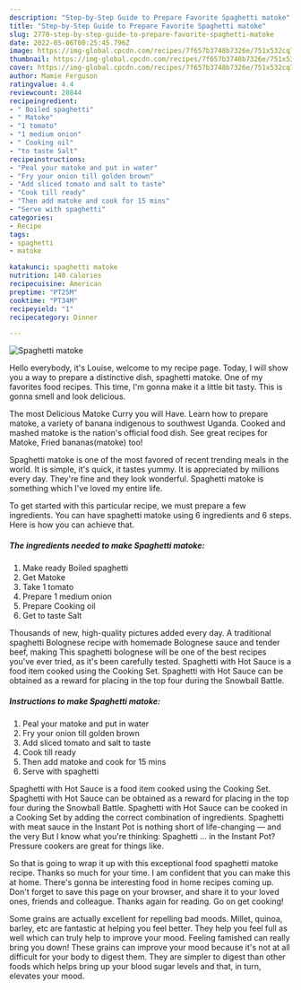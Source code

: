 ```yaml
---
description: "Step-by-Step Guide to Prepare Favorite Spaghetti matoke"
title: "Step-by-Step Guide to Prepare Favorite Spaghetti matoke"
slug: 2770-step-by-step-guide-to-prepare-favorite-spaghetti-matoke
date: 2022-05-06T00:25:45.796Z
image: https://img-global.cpcdn.com/recipes/7f657b3748b7326e/751x532cq70/spaghetti-matoke-recipe-main-photo.jpg
thumbnail: https://img-global.cpcdn.com/recipes/7f657b3748b7326e/751x532cq70/spaghetti-matoke-recipe-main-photo.jpg
cover: https://img-global.cpcdn.com/recipes/7f657b3748b7326e/751x532cq70/spaghetti-matoke-recipe-main-photo.jpg
author: Mamie Ferguson
ratingvalue: 4.4
reviewcount: 20844
recipeingredient:
- " Boiled spaghetti"
- " Matoke"
- "1 tomato"
- "1 medium onion"
- " Cooking oil"
- "to taste Salt"
recipeinstructions:
- "Peal your matoke and put in water"
- "Fry your onion till golden brown"
- "Add sliced tomato and salt to taste"
- "Cook till ready"
- "Then add matoke and cook for 15 mins"
- "Serve with spaghetti"
categories:
- Recipe
tags:
- spaghetti
- matoke

katakunci: spaghetti matoke 
nutrition: 140 calories
recipecuisine: American
preptime: "PT25M"
cooktime: "PT34M"
recipeyield: "1"
recipecategory: Dinner

---
```



![Spaghetti matoke](https://img-global.cpcdn.com/recipes/7f657b3748b7326e/751x532cq70/spaghetti-matoke-recipe-main-photo.jpg)

Hello everybody, it's Louise, welcome to my recipe page. Today, I will show you a way to prepare a distinctive dish, spaghetti matoke. One of my favorites food recipes. This time, I'm gonna make it a little bit tasty. This is gonna smell and look delicious.

The most Delicious Matoke Curry you will Have. Learn how to prepare matoke, a variety of banana indigenous to southwest Uganda. Cooked and mashed matoke is the nation&#39;s official food dish. See great recipes for Matoke, Fried bananas(matoke) too!

Spaghetti matoke is one of the most favored of recent trending meals in the world. It is simple, it's quick, it tastes yummy. It is appreciated by millions every day. They're fine and they look wonderful. Spaghetti matoke is something which I've loved my entire life.


To get started with this particular recipe, we must prepare a few ingredients. You can have spaghetti matoke using 6 ingredients and 6 steps. Here is how you can achieve that.

<!--inarticleads1-->

##### The ingredients needed to make Spaghetti matoke:

1. Make ready  Boiled spaghetti
1. Get  Matoke
1. Take 1 tomato
1. Prepare 1 medium onion
1. Prepare  Cooking oil
1. Get to taste Salt


Thousands of new, high-quality pictures added every day. A traditional spaghetti Bolognese recipe with homemade Bolognese sauce and tender beef, making This spaghetti bolognese will be one of the best recipes you&#39;ve ever tried, as it&#39;s been carefully tested. Spaghetti with Hot Sauce is a food item cooked using the Cooking Set. Spaghetti with Hot Sauce can be obtained as a reward for placing in the top four during the Snowball Battle. 

<!--inarticleads2-->

##### Instructions to make Spaghetti matoke:

1. Peal your matoke and put in water
1. Fry your onion till golden brown
1. Add sliced tomato and salt to taste
1. Cook till ready
1. Then add matoke and cook for 15 mins
1. Serve with spaghetti


Spaghetti with Hot Sauce is a food item cooked using the Cooking Set. Spaghetti with Hot Sauce can be obtained as a reward for placing in the top four during the Snowball Battle. Spaghetti with Hot Sauce can be cooked in a Cooking Set by adding the correct combination of ingredients. Spaghetti with meat sauce in the Instant Pot is nothing short of life-changing — and the very But I know what you&#39;re thinking: Spaghetti … in the Instant Pot? Pressure cookers are great for things like. 

So that is going to wrap it up with this exceptional food spaghetti matoke recipe. Thanks so much for your time. I am confident that you can make this at home. There's gonna be interesting food in home recipes coming up. Don't forget to save this page on your browser, and share it to your loved ones, friends and colleague. Thanks again for reading. Go on get cooking!

Some grains are actually excellent for repelling bad moods. Millet, quinoa, barley, etc are fantastic at helping you feel better. They help you feel full as well which can truly help to improve your mood. Feeling famished can really bring you down! These grains can improve your mood because it's not at all difficult for your body to digest them. They are simpler to digest than other foods which helps bring up your blood sugar levels and that, in turn, elevates your mood.
